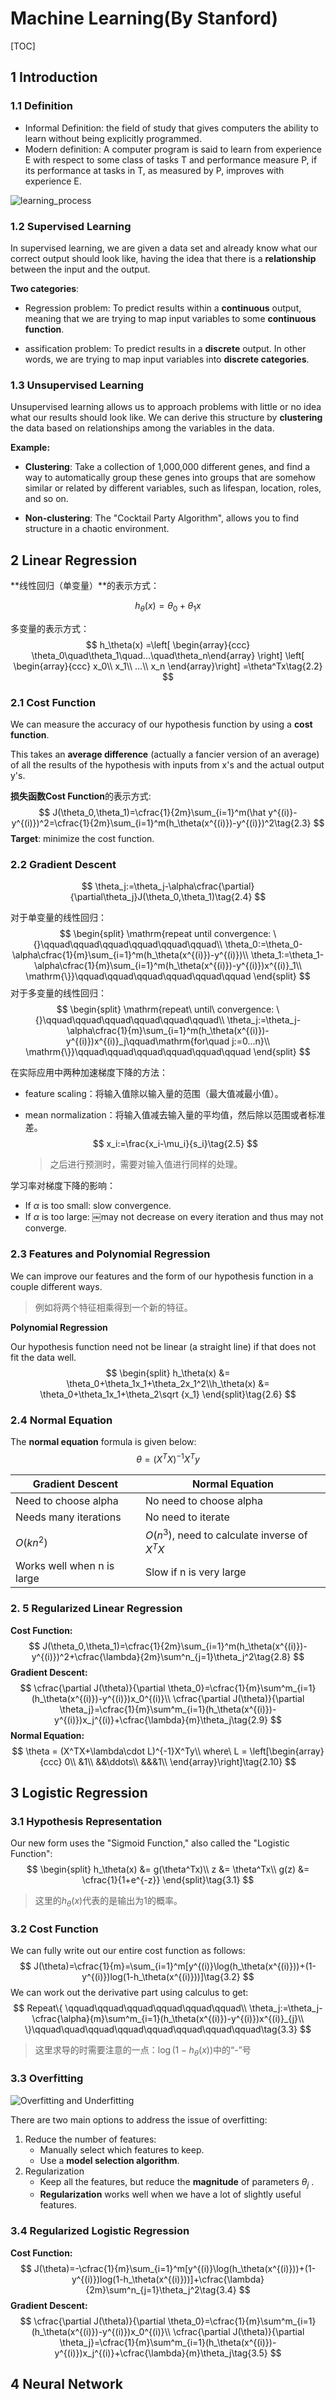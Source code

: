 # Machine Learning(By Stanford)

[TOC]

## 1 Introduction

### 1.1 Definition

* Informal Definition: the field of study that gives computers the ability to learn without being explicitly programmed.
* Modern definition: A computer program is said to learn from experience E with respect to some class of tasks T and performance measure P, if its performance at tasks in T, as measured by P, improves with experience E.

![learning_process](./images/learning_process.png)

### 1.2 Supervised Learning

In supervised learning, we are given a data set and already know what our correct output should look like, having the idea that there is a **relationship** between the input and the output.

**Two categories**:

* Regression problem: To predict results within a **continuous** output, meaning that we are trying to map input variables to some **continuous function**.

* assification problem: To predict results in a **discrete** output. In other words, we are trying to map input variables into **discrete categories**.

### 1.3 Unsupervised Learning

Unsupervised learning allows us to approach problems with little or no idea what our results should look like. We can derive this structure by **clustering** the data based on relationships among the variables in the data.

**Example:**

* **Clustering**: Take a collection of 1,000,000 different genes, and find a way to automatically group these genes into groups that are somehow similar or related by different variables, such as lifespan, location, roles, and so on.

* **Non-clustering**: The "Cocktail Party Algorithm", allows you to find structure in a chaotic environment. 

## 2 Linear Regression

**线性回归（单变量）**的表示方式：

$$
h_\theta(x) = \theta_0+\theta_1x\tag{2.1}
$$

多变量的表示方式：
$$
h_\theta(x)
=\left[ \begin{array}{ccc}
\theta_0\quad\theta_1\quad...\quad\theta_n\end{array} 
\right] 
\left[ \begin{array}{ccc}
x_0\\
x_1\\
...\\
x_n
\end{array}\right]
=\theta^Tx\tag{2.2}
$$


### 2.1 Cost Function

We can measure the accuracy of our hypothesis function by using a **cost function**.

This takes an **average difference** (actually a fancier version of an average) of all the results of the hypothesis with inputs from x's and the actual output y's.

**损失函数Cost Function**的表示方式:
$$
J(\theta_0,\theta_1)=\cfrac{1}{2m}\sum_{i=1}^m(\hat y^{(i)}-y^{(i)})^2=\cfrac{1}{2m}\sum_{i=1}^m(h_\theta(x^{(i)})-y^{(i)})^2\tag{2.3}
$$
**Target**: minimize the cost function.

### 2.2 Gradient Descent

$$
\theta_j:=\theta_j-\alpha\cfrac{\partial}{\partial\theta_j}J(\theta_0,\theta_1)\tag{2.4}
$$

对于单变量的线性回归：
$$
\begin{split}
\mathrm{repeat until convergence: \{}\qquad\qquad\qquad\qquad\qquad\qquad\\
\theta_0:=\theta_0-\alpha\cfrac{1}{m}\sum_{i=1}^m(h_\theta(x^{(i)})-y^{(i)})\\
\theta_1:=\theta_1-\alpha\cfrac{1}{m}\sum_{i=1}^m(h_\theta(x^{(i)})-y^{(i)})x^{(i)}_1\\
\mathrm{\}}\qquad\qquad\qquad\qquad\qquad\qquad
\end{split}
$$
对于多变量的线性回归：
$$
\begin{split}
\mathrm{repeat\ until\ convergence: \{}\qquad\qquad\qquad\qquad\qquad\qquad\\
\theta_j:=\theta_j-\alpha\cfrac{1}{m}\sum_{i=1}^m(h_\theta(x^{(i)})-y^{(i)})x^{(i)}_j\qquad\mathrm{for\quad j:=0...n}\\
\mathrm{\}}\qquad\qquad\qquad\qquad\qquad\qquad
\end{split}
$$

在实际应用中两种加速梯度下降的方法：

* feature scaling：将输入值除以输入量的范围（最大值减最小值）。

* mean normalization：将输入值减去输入量的平均值，然后除以范围或者标准差。
  $$
  x_i:=\frac{x_i-\mu_i}{s_i}\tag{2.5}
  $$

  > 之后进行预测时，需要对输入值进行同样的处理。

学习率对梯度下降的影响：

* If $\alpha$ is too small: slow convergence.
* If $\alpha$ is too large: ￼may not decrease on every iteration and thus may not converge.

### 2.3 Features and Polynomial Regression

We can improve our features and the form of our hypothesis function in a couple different ways.

> 例如将两个特征相乘得到一个新的特征。

**Polynomial Regression**

Our hypothesis function need not be linear (a straight line) if that does not fit the data well.
$$
\begin{split}
h_\theta(x) &= \theta_0+\theta_1x_1+\theta_2x_1^2\\h_\theta(x) &= \theta_0+\theta_1x_1+\theta_2\sqrt {x_1}
\end{split}\tag{2.6}
$$

### 2.4 Normal Equation

The **normal equation** formula is given below:
$$
\theta = (X^TX)^{-1}X^Ty\tag{2.7}
$$

| **Gradient Descent**       | **Normal Equation**                           |
| -------------------------- | --------------------------------------------- |
| Need to choose alpha       | No need to choose alpha                       |
| Needs many iterations      | No need to iterate                            |
| $O(kn^2)$                  | $O(n^3)$, need to calculate inverse of $X^TX$ |
| Works well when n is large | Slow if n is very large                       |

### 2. 5 Regularized Linear Regression

**Cost Function:** 
$$
J(\theta_0,\theta_1)=\cfrac{1}{2m}\sum_{i=1}^m(h_\theta(x^{(i)})-y^{(i)})^2+\cfrac{\lambda}{2m}\sum^n_{j=1}\theta_j^2\tag{2.8}
$$
**Gradient Descent:** 
$$
\cfrac{\partial J(\theta)}{\partial \theta_0}=\cfrac{1}{m}\sum^m_{i=1}(h_\theta(x^{(i)})-y^{(i)})x_0^{(i)}\\
\cfrac{\partial J(\theta)}{\partial \theta_j}=\cfrac{1}{m}\sum^m_{i=1}(h_\theta(x^{(i)})-y^{(i)})x_j^{(i)}+\cfrac{\lambda}{m}\theta_j\tag{2.9}
$$
**Normal Equation:**
$$
\theta = (X^TX+\lambda\cdot L)^{-1}X^Ty\\
where\ L = 
\left[\begin{array}{ccc}
0\\
&1\\
&&\ddots\\
&&&1\\
\end{array}\right]\tag{2.10}
$$

## 3 Logistic Regression

### 3.1 Hypothesis Representation

Our new form uses the "Sigmoid Function," also called the "Logistic Function":
$$
\begin{split}
h_\theta(x) &= g(\theta^Tx)\\
z &= \theta^Tx\\
g(z) &= \cfrac{1}{1+e^{-z}}
\end{split}\tag{3.1}
$$

> 这里的$h_\theta(x)$代表的是输出为1的概率。

### 3.2 Cost Function

We can fully write out our entire cost function as follows:
$$
J(\theta)=\cfrac{1}{m}=\sum_{i=1}^m[y^{(i)}\log(h_\theta(x^{(i)}))+(1-y^{(i)})log(1-h_\theta(x^{(i)}))]\tag{3.2}
$$
We can work out the derivative part using calculus to get:
$$
Repeat\{ \qquad\qquad\qquad\qquad\qquad\qquad\\
    \theta_j:=\theta_j-\cfrac{\alpha}{m}\sum^m_{i=1}(h_\theta(x^{(i)})-y^{(i)})x^{(i)}_{j}\\
\}\qquad\quad\qquad\qquad\qquad\qquad\qquad\qquad\tag{3.3}
$$

> 这里求导的时需要注意的一点：$\log(1-h_\theta(x))$中的“-”号

### 3.3 Overfitting

![Overfitting and Underfitting](.\images\过拟合欠拟合.png)

There are two main options to address the issue of overfitting: 

1. Reduce the number of features:
   - Manually select which features to keep.
   - Use a **model selection algorithm**.
2. Regularization
   * Keep all the features, but reduce the **magnitude** of parameters $\theta_j$ .
   * **Regularization** works well when we have a lot of slightly useful features.

### 3.4 Regularized Logistic Regression

**Cost Function:** 
$$
J(\theta)=-\cfrac{1}{m}\sum_{i=1}^m[y^{(i)}\log(h_\theta(x^{(i)}))+(1-y^{(i)})log(1-h_\theta(x^{(i)}))]+\cfrac{\lambda}{2m}\sum^n_{j=1}\theta_j^2\tag{3.4}
$$
**Gradient Descent:**
$$
\cfrac{\partial J(\theta)}{\partial \theta_0}=\cfrac{1}{m}\sum^m_{i=1}(h_\theta(x^{(i)})-y^{(i)})x_0^{(i)}\\
\cfrac{\partial J(\theta)}{\partial \theta_j}=\cfrac{1}{m}\sum^m_{i=1}(h_\theta(x^{(i)})-y^{(i)})x_j^{(i)}+\cfrac{\lambda}{m}\theta_j\tag{3.5}
$$

## 4 Neural Network

